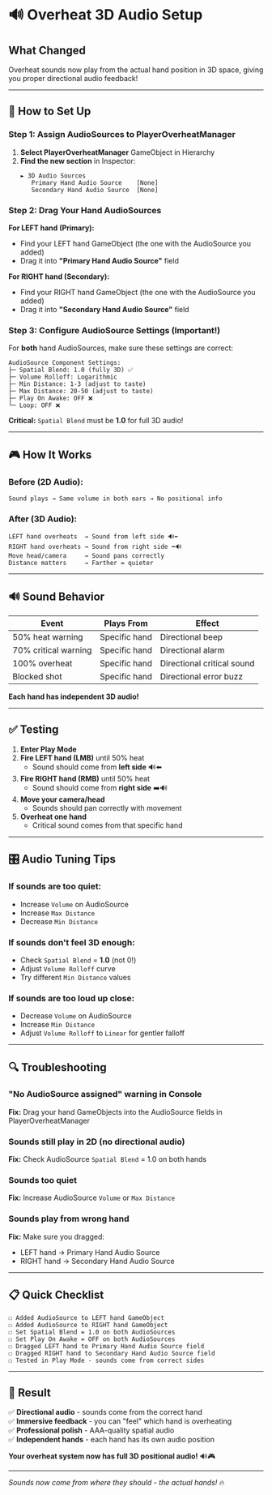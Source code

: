 # 🔊 Overheat 3D Audio Setup

## What Changed
Overheat sounds now play from the actual hand position in 3D space, giving you proper directional audio feedback!

---

## 🎯 How to Set Up

### Step 1: Assign AudioSources to PlayerOverheatManager

1. **Select PlayerOverheatManager** GameObject in Hierarchy
2. **Find the new section** in Inspector:
   ```
   ► 3D Audio Sources
      Primary Hand Audio Source    [None]
      Secondary Hand Audio Source  [None]
   ```

### Step 2: Drag Your Hand AudioSources

**For LEFT hand (Primary):**
- Find your LEFT hand GameObject (the one with the AudioSource you added)
- Drag it into **"Primary Hand Audio Source"** field

**For RIGHT hand (Secondary):**
- Find your RIGHT hand GameObject (the one with the AudioSource you added)
- Drag it into **"Secondary Hand Audio Source"** field

### Step 3: Configure AudioSource Settings (Important!)

For **both** hand AudioSources, make sure these settings are correct:

```
AudioSource Component Settings:
├─ Spatial Blend: 1.0 (fully 3D) ✅
├─ Volume Rolloff: Logarithmic
├─ Min Distance: 1-3 (adjust to taste)
├─ Max Distance: 20-50 (adjust to taste)
├─ Play On Awake: OFF ❌
└─ Loop: OFF ❌
```

**Critical:** `Spatial Blend` must be **1.0** for full 3D audio!

---

## 🎮 How It Works

### Before (2D Audio):
```
Sound plays → Same volume in both ears → No positional info
```

### After (3D Audio):
```
LEFT hand overheats  → Sound from left side 🔊⬅️
RIGHT hand overheats → Sound from right side ➡️🔊
Move head/camera     → Sound pans correctly
Distance matters     → Farther = quieter
```

---

## 🔊 Sound Behavior

| Event | Plays From | Effect |
|-------|-----------|--------|
| 50% heat warning | Specific hand | Directional beep |
| 70% critical warning | Specific hand | Directional alarm |
| 100% overheat | Specific hand | Directional critical sound |
| Blocked shot | Specific hand | Directional error buzz |

**Each hand has independent 3D audio!**

---

## ✅ Testing

1. **Enter Play Mode**
2. **Fire LEFT hand (LMB)** until 50% heat
   - Sound should come from **left side** 🔊⬅️
3. **Fire RIGHT hand (RMB)** until 50% heat
   - Sound should come from **right side** ➡️🔊
4. **Move your camera/head**
   - Sounds should pan correctly with movement
5. **Overheat one hand**
   - Critical sound comes from that specific hand

---

## 🎛️ Audio Tuning Tips

### If sounds are too quiet:
- Increase `Volume` on AudioSource
- Increase `Max Distance`
- Decrease `Min Distance`

### If sounds don't feel 3D enough:
- Check `Spatial Blend` = **1.0** (not 0!)
- Adjust `Volume Rolloff` curve
- Try different `Min Distance` values

### If sounds are too loud up close:
- Decrease `Volume` on AudioSource
- Increase `Min Distance`
- Adjust `Volume Rolloff` to `Linear` for gentler falloff

---

## 🔍 Troubleshooting

### "No AudioSource assigned" warning in Console
**Fix:** Drag your hand GameObjects into the AudioSource fields in PlayerOverheatManager

### Sounds still play in 2D (no directional audio)
**Fix:** Check AudioSource `Spatial Blend` = 1.0 on both hands

### Sounds too quiet
**Fix:** Increase AudioSource `Volume` or `Max Distance`

### Sounds play from wrong hand
**Fix:** Make sure you dragged:
- LEFT hand → Primary Hand Audio Source
- RIGHT hand → Secondary Hand Audio Source

---

## 📋 Quick Checklist

```
☐ Added AudioSource to LEFT hand GameObject
☐ Added AudioSource to RIGHT hand GameObject
☐ Set Spatial Blend = 1.0 on both AudioSources
☐ Set Play On Awake = OFF on both AudioSources
☐ Dragged LEFT hand to Primary Hand Audio Source field
☐ Dragged RIGHT hand to Secondary Hand Audio Source field
☐ Tested in Play Mode - sounds come from correct sides
```

---

## 🎯 Result

✅ **Directional audio** - sounds come from the correct hand  
✅ **Immersive feedback** - you can "feel" which hand is overheating  
✅ **Professional polish** - AAA-quality spatial audio  
✅ **Independent hands** - each hand has its own audio position  

**Your overheat system now has full 3D positional audio!** 🔊🎮

---

*Sounds now come from where they should - the actual hands!* 🔥
